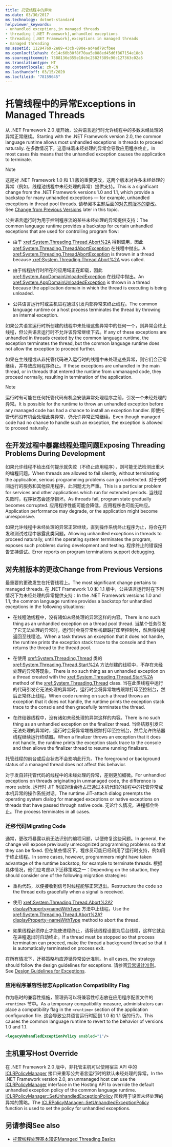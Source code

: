 ```yaml
---
title: 托管线程中的异常
ms.date: 03/30/2017
ms.technology: dotnet-standard
helpviewer_keywords:
- unhandled exceptions,in managed threads
- threading [.NET Framework],unhandled exceptions
- threading [.NET Framework],exceptions in managed threads
- managed threading
ms.assetid: 11294769-2e89-43cb-890e-ad4ad79cfbee
ms.openlocfilehash: 6c14c60b30f8f70aa5e888ed45d6f867154e18d8
ms.sourcegitcommit: 7588136e355e10cbc2582f389c90c127363c02a5
ms.translationtype: HT
ms.contentlocale: zh-CN
ms.lasthandoff: 03/15/2020
ms.locfileid: "78159645"
---
```

# <a name="exceptions-in-managed-threads"></a><span data-ttu-id="072c8-102">托管线程中的异常</span><span class="sxs-lookup"><span data-stu-id="072c8-102">Exceptions in Managed Threads</span></span>
<span data-ttu-id="072c8-103">从 .NET Framework 2.0 版开始，公共语言运行时允许线程中的多数未经处理的异常正常继续。</span><span class="sxs-lookup"><span data-stu-id="072c8-103">Starting with the .NET Framework version 2.0, the common language runtime allows most unhandled exceptions in threads to proceed naturally.</span></span> <span data-ttu-id="072c8-104">在多数情况下，这意味着未经处理的异常会导致应用程序终止。</span><span class="sxs-lookup"><span data-stu-id="072c8-104">In most cases this means that the unhandled exception causes the application to terminate.</span></span>  
  
> [!NOTE]
> <span data-ttu-id="072c8-105">这是对 .NET Framework 1.0 和 1.1 版的重要更改，这两个版本对许多未经处理的异常（例如，线程池线程中未经处理的异常）提供支持。</span><span class="sxs-lookup"><span data-stu-id="072c8-105">This is a significant change from the .NET Framework versions 1.0 and 1.1, which provide a backstop for many unhandled exceptions — for example, unhandled exceptions in thread pool threads.</span></span> <span data-ttu-id="072c8-106">请参阅本主题后面的[对先前版本的更改](#ChangeFromPreviousVersions)。</span><span class="sxs-lookup"><span data-stu-id="072c8-106">See [Change from Previous Versions](#ChangeFromPreviousVersions) later in this topic.</span></span>  
  
 <span data-ttu-id="072c8-107">公共语言运行时为用于控制程序流的某些未经处理的异常提供支持：</span><span class="sxs-lookup"><span data-stu-id="072c8-107">The common language runtime provides a backstop for certain unhandled exceptions that are used for controlling program flow:</span></span>  
  
- <span data-ttu-id="072c8-108">由于 <xref:System.Threading.Thread.Abort%2A> 得到调用，因此 <xref:System.Threading.ThreadAbortException> 在线程中抛出。</span><span class="sxs-lookup"><span data-stu-id="072c8-108">A <xref:System.Threading.ThreadAbortException> is thrown in a thread because <xref:System.Threading.Thread.Abort%2A> was called.</span></span>  
  
- <span data-ttu-id="072c8-109">由于线程执行时所在的应用域正在卸载，因此 <xref:System.AppDomainUnloadedException> 在线程中抛出。</span><span class="sxs-lookup"><span data-stu-id="072c8-109">An <xref:System.AppDomainUnloadedException> is thrown in a thread because the application domain in which the thread is executing is being unloaded.</span></span>  
  
- <span data-ttu-id="072c8-110">公共语言运行时或主机进程通过引发内部异常来终止线程。</span><span class="sxs-lookup"><span data-stu-id="072c8-110">The common language runtime or a host process terminates the thread by throwing an internal exception.</span></span>  
  
 <span data-ttu-id="072c8-111">如果公共语言运行时所创建的线程中未处理这些异常中的任何一个，则异常会终止线程，但公共语言运行时不允许该异常继续下去。</span><span class="sxs-lookup"><span data-stu-id="072c8-111">If any of these exceptions are unhandled in threads created by the common language runtime, the exception terminates the thread, but the common language runtime does not allow the exception to proceed further.</span></span>  
  
 <span data-ttu-id="072c8-112">如果在主线程或从非托管代码进入运行时的线程中未处理这些异常，则它们会正常继续，并导致应用程序终止。</span><span class="sxs-lookup"><span data-stu-id="072c8-112">If these exceptions are unhandled in the main thread, or in threads that entered the runtime from unmanaged code, they proceed normally, resulting in termination of the application.</span></span>  
  
> [!NOTE]
> <span data-ttu-id="072c8-113">运行时有可能在任何托管代码有机会安装异常处理程序之前，引发一个未经处理的异常。</span><span class="sxs-lookup"><span data-stu-id="072c8-113">It is possible for the runtime to throw an unhandled exception before any managed code has had a chance to install an exception handler.</span></span> <span data-ttu-id="072c8-114">即使托管代码没有机会处理此类异常，仍允许异常正常继续。</span><span class="sxs-lookup"><span data-stu-id="072c8-114">Even though managed code had no chance to handle such an exception, the exception is allowed to proceed naturally.</span></span>  
  
## <a name="exposing-threading-problems-during-development"></a><span data-ttu-id="072c8-115">在开发过程中暴露线程处理问题</span><span class="sxs-lookup"><span data-stu-id="072c8-115">Exposing Threading Problems During Development</span></span>  
 <span data-ttu-id="072c8-116">如果允许线程不给出任何提示就失败（不终止应用程序），则可能无法检测出重大的编程问题。</span><span class="sxs-lookup"><span data-stu-id="072c8-116">When threads are allowed to fail silently, without terminating the application, serious programming problems can go undetected.</span></span> <span data-ttu-id="072c8-117">对于长时间运行的服务和其他应用程序，此问题尤为严重。</span><span class="sxs-lookup"><span data-stu-id="072c8-117">This is a particular problem for services and other applications which run for extended periods.</span></span> <span data-ttu-id="072c8-118">当线程失败时，程序状态会逐渐损坏。</span><span class="sxs-lookup"><span data-stu-id="072c8-118">As threads fail, program state gradually becomes corrupted.</span></span> <span data-ttu-id="072c8-119">应用程序性能可能会降低，应用程序也可能无响应。</span><span class="sxs-lookup"><span data-stu-id="072c8-119">Application performance may degrade, or the application might become unresponsive.</span></span>  
  
 <span data-ttu-id="072c8-120">如果允许线程中未经处理的异常正常继续，直到操作系统终止程序为止，将会在开发和测试过程中暴露此类问题。</span><span class="sxs-lookup"><span data-stu-id="072c8-120">Allowing unhandled exceptions in threads to proceed naturally, until the operating system terminates the program, exposes such problems during development and testing.</span></span> <span data-ttu-id="072c8-121">程序终止的错误报告支持调试。</span><span class="sxs-lookup"><span data-stu-id="072c8-121">Error reports on program terminations support debugging.</span></span>  
  
<a name="ChangeFromPreviousVersions"></a>
## <a name="change-from-previous-versions"></a><span data-ttu-id="072c8-122">对先前版本的更改</span><span class="sxs-lookup"><span data-stu-id="072c8-122">Change from Previous Versions</span></span>  
 <span data-ttu-id="072c8-123">最重要的更改发生在托管线程上。</span><span class="sxs-lookup"><span data-stu-id="072c8-123">The most significant change pertains to managed threads.</span></span> <span data-ttu-id="072c8-124">在 .NET Framework 1.0 和 1.1 版中，公共语言运行时在下列情况下为未经处理的异常提供支持：</span><span class="sxs-lookup"><span data-stu-id="072c8-124">In the .NET Framework versions 1.0 and 1.1, the common language runtime provides a backstop for unhandled exceptions in the following situations:</span></span>  
  
- <span data-ttu-id="072c8-125">在线程池线程中，没有诸如未经处理的异常这样的内容。</span><span class="sxs-lookup"><span data-stu-id="072c8-125">There is no such thing as an unhandled exception on a thread pool thread.</span></span> <span data-ttu-id="072c8-126">当某个任务引发了它无法处理的异常时，运行时会将异常堆栈跟踪打印至控制台，然后将线程返回至线程池。</span><span class="sxs-lookup"><span data-stu-id="072c8-126">When a task throws an exception that it does not handle, the runtime prints the exception stack trace to the console and then returns the thread to the thread pool.</span></span>  
  
- <span data-ttu-id="072c8-127">在使用 <xref:System.Threading.Thread> 类的 <xref:System.Threading.Thread.Start%2A> 方法创建的线程中，不存在未经处理的异常等现象。</span><span class="sxs-lookup"><span data-stu-id="072c8-127">There is no such thing as an unhandled exception on a thread created with the <xref:System.Threading.Thread.Start%2A> method of the <xref:System.Threading.Thread> class.</span></span> <span data-ttu-id="072c8-128">当在此类线程中运行的代码引发它无法处理的异常时，运行时会将异常堆栈跟踪打印至控制台，然后正常终止线程。</span><span class="sxs-lookup"><span data-stu-id="072c8-128">When code running on such a thread throws an exception that it does not handle, the runtime prints the exception stack trace to the console and then gracefully terminates the thread.</span></span>  
  
- <span data-ttu-id="072c8-129">在终结器线程中，没有诸如未经处理的异常这样的内容。</span><span class="sxs-lookup"><span data-stu-id="072c8-129">There is no such thing as an unhandled exception on the finalizer thread.</span></span> <span data-ttu-id="072c8-130">当终结器引发它无法处理的异常时，运行时会将异常堆栈跟踪打印至控制台，然后允许终结器线程继续运行终结器。</span><span class="sxs-lookup"><span data-stu-id="072c8-130">When a finalizer throws an exception that it does not handle, the runtime prints the exception stack trace to the console and then allows the finalizer thread to resume running finalizers.</span></span>  
  
 <span data-ttu-id="072c8-131">托管线程的前台或后台状态不会影响此行为。</span><span class="sxs-lookup"><span data-stu-id="072c8-131">The foreground or background status of a managed thread does not affect this behavior.</span></span>  
  
 <span data-ttu-id="072c8-132">对于发自非托管代码的线程中的未经处理的异常，差别更加细微。</span><span class="sxs-lookup"><span data-stu-id="072c8-132">For unhandled exceptions on threads originating in unmanaged code, the difference is more subtle.</span></span> <span data-ttu-id="072c8-133">运行时 JIT 附加对话会抢占已通过本机代码的线程中的托管异常或本机异常的操作系统对话。</span><span class="sxs-lookup"><span data-stu-id="072c8-133">The runtime JIT-attach dialog preempts the operating system dialog for managed exceptions or native exceptions on threads that have passed through native code.</span></span> <span data-ttu-id="072c8-134">无论什么情况，进程都会终止。</span><span class="sxs-lookup"><span data-stu-id="072c8-134">The process terminates in all cases.</span></span>  
  
### <a name="migrating-code"></a><span data-ttu-id="072c8-135">迁移代码</span><span class="sxs-lookup"><span data-stu-id="072c8-135">Migrating Code</span></span>  
 <span data-ttu-id="072c8-136">通常，更改将暴露以前无法识别的编程问题，以便修复这些问题。</span><span class="sxs-lookup"><span data-stu-id="072c8-136">In general, the change will expose previously unrecognized programming problems so that they can be fixed.</span></span> <span data-ttu-id="072c8-137">但在某些情况下，程序员可能已经利用了运行时支持，例如用于终止线程。</span><span class="sxs-lookup"><span data-stu-id="072c8-137">In some cases, however, programmers might have taken advantage of the runtime backstop, for example to terminate threads.</span></span> <span data-ttu-id="072c8-138">根据具体情况，他们应考虑以下迁移策略之一：</span><span class="sxs-lookup"><span data-stu-id="072c8-138">Depending on the situation, they should consider one of the following migration strategies:</span></span>  
  
- <span data-ttu-id="072c8-139">重构代码，以便接收到信号时线程能够正常退出。</span><span class="sxs-lookup"><span data-stu-id="072c8-139">Restructure the code so the thread exits gracefully when a signal is received.</span></span>  
  
- <span data-ttu-id="072c8-140">使用 <xref:System.Threading.Thread.Abort%2A?displayProperty=nameWithType> 方法中止线程。</span><span class="sxs-lookup"><span data-stu-id="072c8-140">Use the <xref:System.Threading.Thread.Abort%2A?displayProperty=nameWithType> method to abort the thread.</span></span>  
  
- <span data-ttu-id="072c8-141">如果线程必须停止才能使进程终止，请将该线程设置为后台线程，这样它就会在进程退出时自动终止。</span><span class="sxs-lookup"><span data-stu-id="072c8-141">If a thread must be stopped so that process termination can proceed, make the thread a background thread so that it is automatically terminated on process exit.</span></span>  
  
 <span data-ttu-id="072c8-142">在所有情况下，迁移策略均应遵循异常设计准则。</span><span class="sxs-lookup"><span data-stu-id="072c8-142">In all cases, the strategy should follow the design guidelines for exceptions.</span></span> <span data-ttu-id="072c8-143">请参阅[异常设计准则](../../../docs/standard/design-guidelines/exceptions.md)。</span><span class="sxs-lookup"><span data-stu-id="072c8-143">See [Design Guidelines for Exceptions](../../../docs/standard/design-guidelines/exceptions.md).</span></span>  
  
### <a name="application-compatibility-flag"></a><span data-ttu-id="072c8-144">应用程序兼容性标志</span><span class="sxs-lookup"><span data-stu-id="072c8-144">Application Compatibility Flag</span></span>  
 <span data-ttu-id="072c8-145">作为临时的兼容性措施，管理员可以将兼容性标志放在应用程序配置文件的 `<runtime>` 节中。</span><span class="sxs-lookup"><span data-stu-id="072c8-145">As a temporary compatibility measure, administrators can place a compatibility flag in the `<runtime>` section of the application configuration file.</span></span> <span data-ttu-id="072c8-146">这会导致公共语言运行时回到 1.0 和 1.1 版的行为。</span><span class="sxs-lookup"><span data-stu-id="072c8-146">This causes the common language runtime to revert to the behavior of versions 1.0 and 1.1.</span></span>  
  
```xml  
<legacyUnhandledExceptionPolicy enabled="1"/>  
```  
  
## <a name="host-override"></a><span data-ttu-id="072c8-147">主机重写</span><span class="sxs-lookup"><span data-stu-id="072c8-147">Host Override</span></span>  
 <span data-ttu-id="072c8-148">在 .NET Framework 2.0 版中，非托管主机可以使用宿主 API 中的 [ICLRPolicyManager](../../../docs/framework/unmanaged-api/hosting/iclrpolicymanager-interface.md) 接口来重写公共语言运行时的默认未经处理的异常。</span><span class="sxs-lookup"><span data-stu-id="072c8-148">In the .NET Framework version 2.0, an unmanaged host can use the [ICLRPolicyManager](../../../docs/framework/unmanaged-api/hosting/iclrpolicymanager-interface.md) interface in the Hosting API to override the default unhandled exception policy of the common language runtime.</span></span> <span data-ttu-id="072c8-149">[ICLRPolicyManager::SetUnhandledExceptionPolicy](../../../docs/framework/unmanaged-api/hosting/iclrpolicymanager-setunhandledexceptionpolicy-method.md) 函数用于设置未经处理的异常的策略。</span><span class="sxs-lookup"><span data-stu-id="072c8-149">The [ICLRPolicyManager::SetUnhandledExceptionPolicy](../../../docs/framework/unmanaged-api/hosting/iclrpolicymanager-setunhandledexceptionpolicy-method.md) function is used to set the policy for unhandled exceptions.</span></span>  
  
## <a name="see-also"></a><span data-ttu-id="072c8-150">另请参阅</span><span class="sxs-lookup"><span data-stu-id="072c8-150">See also</span></span>

- [<span data-ttu-id="072c8-151">托管线程处理基本知识</span><span class="sxs-lookup"><span data-stu-id="072c8-151">Managed Threading Basics</span></span>](../../../docs/standard/threading/managed-threading-basics.md)
